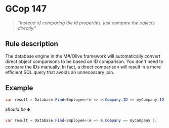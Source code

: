 ﻿# GCop 147

> *"Instead of comparing the Id properties, just compare the objects directly."*

## Rule description

The database engine in the M#/Olive framework will automatically convert direct object comparisons to be based on ID comparison. You don't need to compare the IDs manually. In fact, a direct comparison will result in a more efficient SQL query that avoids an unnecessary join.

## Example

```csharp
var result = Database.Find<Employee>(e => e.Company.ID == myCompany.ID );
```

*should be* 🡻

```csharp
var result = Database.Find<Employee>(e => e.Company == myCompany );
```
